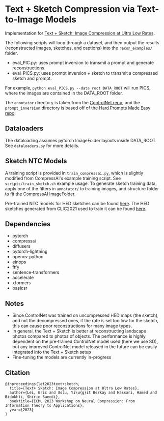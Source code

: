 # Text + Sketch Compression via Text-to-Image Models

Implementation for [Text + Sketch: Image Compression at Ultra Low Rates](https://arxiv.org/abs/2307.01944). 

The following scripts will loop through a dataset, and then output the results (reconstructed images, sketches, and captions) into the `recon_examples/` folder. 

* eval_PIC.py: uses prompt inversion to transmit a prompt and generate reconstructions.
* eval_PICS.py: uses prompt inversion + sketch to transmit a compressed sketch and prompt.

For example, `python eval_PICS.py --data_root DATA_ROOT` will run PICS, where the images are contained in the DATA_ROOT folder. 

The `annotator` directory is taken from the [ControlNet repo](https://github.com/lllyasviel/ControlNet.git), and the `prompt_inversion` directory is based off of the [Hard Prompts Made Easy repo](https://github.com/YuxinWenRick/hard-prompts-made-easy/tree/main).

## Dataloaders
The dataloading assumes pytorch ImageFolder layouts inside DATA_ROOT. See `dataloaders.py` for more details. 

## Sketch NTC Models
A training script is provided in `train_compressai.py`, which is slightly modified from CompressAI's example training script. See `scripts/train_sketch.sh` example usage. To generate sketch training data, apply one of the filters in `annotator/` to training images, and structure folder to fit the [CompressAI ImageFolder](https://interdigitalinc.github.io/CompressAI/datasets.html#imagefolder).

Pre-trained NTC models for HED sketches can be found [here](https://upenn.box.com/shared/static/g1fzf9ctn0qvdn9exjpp8mkqh7aja4gm). The HED sketches generated from CLIC2021 used to train it can be found [here](https://upenn.box.com/shared/static/b90504o4k4onkicm8aal8fxkhltp2rnb).

## Dependencies
* pytorch
* compressai
* diffusers
* pytorch-lightning
* opencv-python
* einops
* ftfy
* sentence-transformers
* accelerate
* xformers
* basicsr

## Notes
* Since ControlNet was trained on uncompressed HED maps (the sketch), and not the decompressed ones, if the rate is set too low for the sketch, this can cause poor reconstructions for many image types.
* In general, the Text + Sketch is better at reconstructing landscape photos compared to photos of objects. The performance is highly dependent on the pre-trained ControlNet model used (here we use SD), but any improved ControlNet model released in the future can be easily integrated into the Text + Sketch setup
* Fine-tuning the models are currently in-progress

## Citation

    @inproceedings{lei2023text+sketch,
      title={Text+ Sketch: Image Compression at Ultra Low Rates},
      author={Lei, Eric and Uslu, Yi\u{g}it Berkay and Hassani, Hamed and Bidokhti, Shirin Saeedi},
      booktitle={ICML 2023 Workshop on Neural Compression: From Information Theory to Applications},
      year={2023}
    }

